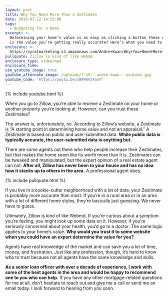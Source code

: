 ```yaml
---
layout: post
title: Why You Need More Than a Zestimate
date: 2019-07-22 14:53:00
tags:
  - Budgeting for a Home
excerpt: >-
  Determining your home’s value is as easy as clicking a button these days, but
  is the value you’re getting really accurate? Here’s what you need to know.
enclosure: >-
  https://vyralmarketing.s3.amazonaws.com/Andre+Kwan/Why+You+Need+More+Than+a+Zestimate.mp4
pullquote: Zillow is kind of like Webmd.
enclosure_type: video/mp4
enclosure_time:
use_youtube_image: true
youtube_alternate_image: /uploads/7-19---andre-kwan---youtube.jpg
youtube_code: 'https://youtu.be/cBFHXVtknoY'
---
```


{% include youtube.html %}

When you go to Zillow, you’re able to receive a Zestimate on your home or another property you’re looking at. However, can you trust these Zestimates?&nbsp;

The answer is, unfortunately, no. According to Zillow’s website, a Zestimate is “A starting point in determining home value and not an appraisal.” A Zestimate is based on public and user-submitted data. **While public data is typically accurate, the user-submitted data is anything but.&nbsp;**

There are some agents out there who help people increase their Zestimates, but that makes the home seem like its worth more than it is. Zestimates can be tweaked and manipulated, but the expert opinion of a real estate agent can not. **After all, Zillow has never been to your house and has no idea how it stacks up to others in the area.** A professional agent does.

{% include pullquote.html %}

If you live in a cookie-cutter neighborhood with a lot of data, your Zestimate is probably more accurate than most. If you’re in a rural area or in an area with a lot of different home styles, they’re basically just guessing. We never have to guess.

Ultimately, Zillow is kind of like Webmd. If you’re curious about a symptom you’re feeling, you might look up some data on it. However, if you’re seriously concerned about your health, you’d go to a doctor. The same logic applies to your home’s value. **Why would you trust it to some website when you could have an expert determine the value for you?**

Agents have real knowledge of the market and can save you a lot of time, money, and frustration. Just like any profession, though, it’s hard to know who to trust because not all agents have the same knowledge and skills.&nbsp;

**As a senior loan officer with over a decade of experience, I work with some of the best agents in the area and would be happy to recommend one to you who can help.** If you have any other mortgage-related questions for me at all, don’t hesitate to reach out and give me a call or send me an email today. I look forward to hearing from you soon.